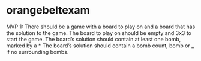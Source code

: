 # orangebeltexam



MVP 1:
There should be a game with a board to play on and a board that has the solution to the game. 
The board to play on should be empty and 3x3 to start the game.
The board’s solution should contain at least one bomb, marked by a *
The board’s solution should contain a bomb count, bomb or _ if no surrounding bombs.